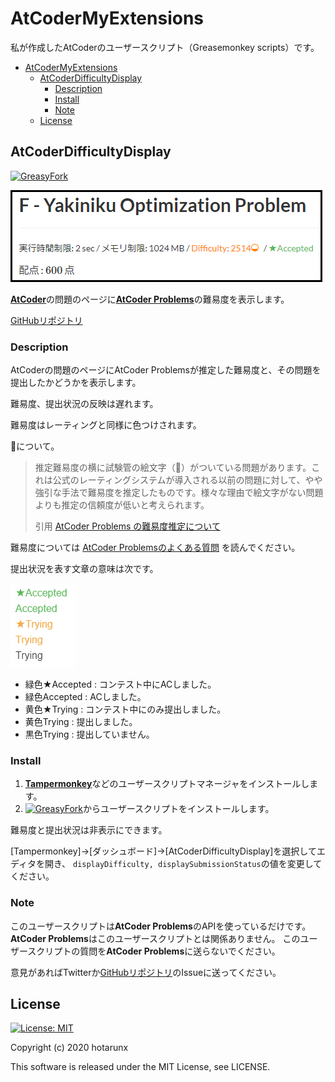 # AtCoderMyExtensions

私が作成したAtCoderのユーザースクリプト（Greasemonkey scripts）です。

*   [AtCoderMyExtensions](#atcodermyextensions)
    *   [AtCoderDifficultyDisplay](#atcoderdifficultydisplay)
        *   [Description](#description)
        *   [Install](#install)
        *   [Note](#note)
    *   [License](#license)

## AtCoderDifficultyDisplay

[![GreasyFork](https://img.shields.io/badge/GreasyFork-install-orange)](https://greasyfork.org/ja/scripts/397185-atcoderdifficultydisplay)

![AtCoderDifficultyDisplay](AtCoderDifficultyDisplay/overview.png)

[**AtCoder**](https://atcoder.jp/)の問題のページに[**AtCoder Problems**](https://kenkoooo.com/atcoder/)の難易度を表示します。

[GitHubリポジトリ](https://github.com/hotarunx/AtCoderMyExtensions#atcoderdifficultydisplay)

### Description

AtCoderの問題のページにAtCoder Problemsが推定した難易度と、その問題を提出したかどうかを表示します。

難易度、提出状況の反映は遅れます。

難易度はレーティングと同様に色つけされます。

🧪について。

> 推定難易度の横に試験管の絵文字（🧪）がついている問題があります。これは公式のレーティングシステムが導入される以前の問題に対して、やや強引な手法で難易度を推定したものです。様々な理由で絵文字がない問題よりも推定の信頼度が低いと考えられます。
>
> 引用 [AtCoder Problems の難易度推定について](http://pepsin-amylase.hatenablog.com/entry/atcoder-problems-difficulty)

難易度については
[AtCoder Problemsのよくある質問](https://github.com/kenkoooo/AtCoderProblems/blob/master/doc/faq_ja.md)
を読んでください。

提出状況を表す文章の意味は次です。

![status](AtCoderDifficultyDisplay/status.png)

*   緑色★Accepted : コンテスト中にACしました。
*   緑色Accepted : ACしました。
*   黄色★Trying : コンテスト中にのみ提出しました。
*   黄色Trying : 提出しました。
*   黒色Trying : 提出していません。

### Install

1.  [**Tampermonkey**](https://chrome.google.com/webstore/detail/tampermonkey/dhdgffkkebhmkfjojejmpbldmpobfkfo?hl=ja)などのユーザースクリプトマネージャをインストールします。
2.  [![GreasyFork](https://img.shields.io/badge/GreasyFork-install-orange)](https://greasyfork.org/ja/scripts/397185-atcoderdifficultydisplay)からユーザースクリプトをインストールします。

難易度と提出状況は非表示にできます。

[Tampermonkey]→[ダッシュボード]→[AtCoderDifficultyDisplay]を選択してエディタを開き、
`displayDifficulty, displaySubmissionStatus`の値を変更してください。

### Note

このユーザースクリプトは**AtCoder Problems**のAPIを使っているだけです。
**AtCoder Problems**はこのユーザースクリプトとは関係ありません。
このユーザースクリプトの質問を**AtCoder Problems**に送らないでください。

意見があればTwitterか[GitHubリポジトリ](https://github.com/hotarunx/AtCoderMyExtensions)のIssueに送ってください。

## License

[![License: MIT](https://img.shields.io/badge/License-MIT-blue.svg)](https://opensource.org/licenses/MIT)

Copyright (c) 2020 hotarunx

This software is released under the MIT License, see LICENSE.
